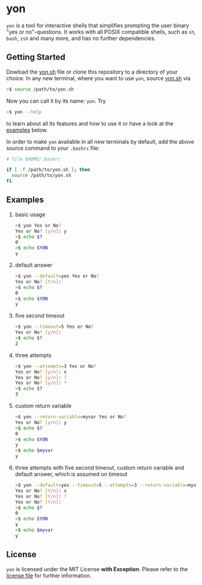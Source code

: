 # yon

`yon` is a tool for interactive shells that simplifies prompting the user binary "yes or no"-questions.
It works with all POSIX compatible shells, such as `sh`, `bash`, `zsh` and many more, and has no further dependencies.

## Getting Started

Dowload the [yon.sh](./yon.sh) file or clone this repository to a directory of your choice.
In any new terminal, where you want to use `yon`, source [yon.sh](./yon.sh) via
```sh
>$ source /path/to/yon.sh
```
Now you can call it by its name: `yon`.
Try
```sh
>$ yon --help
```
to learn about all its features and how to use it or have a look at the [examples](#examples) below.

In order to make `yon` available in all new terminals by default, add the above source command to your `.bashrc` file:
```sh
# file $HOME/.bashrc

if [ -f /path/to/yon.sh ]; then
  source /path/to/yon.sh
fi
```

## Examples

1. basic usage
   ```sh
   >$ yon Yes or No?
   Yes or No? [y/n]: y
   >$ echo $?
   0
   >$ echo $YON
   y
   ```
2. default answer
   ```sh
   >$ yon --default=yes Yes or No?
   Yes or No? [Y/n]:
   >$ echo $?
   0
   >$ echo $YON
   y
   ```
3. five second timeout
   ```sh
   >$ yon --timeout=5 Yes or No?
   Yes or No? [y/n]:
   >$ echo $?
   2
   ```
4. three attempts
   ```sh
   >$ yon --attempts=3 Yes or No?
   Yes or No? [y/n]: x
   Yes or No? [y/n]: ?
   Yes or No? [y/n]: *
   >$ echo $?
   3
   ```
5. custom return variable
   ```sh
   >$ yon --return-variable=myvar Yes or No?
   Yes or No? [y/n]: y
   >$ echo $?
   0
   >$ echo $YON
   y
   >$ echo $myvar
   y
   ```
6. three attempts with five second timeout, custom return variable and default answer, which is assumed on timeout
   ```sh
   >$ yon --default=yes --timeout=5 --attempts=3 --return-variable=myvar --default-on-timeout -- Yes or No?
   Yes or No? [Y/n]: x
   Yes or No? [Y/n]: ?
   Yes or No? [Y/n]:
   >$ echo $?
   0
   >$ echo $YON
   y
   >$ echo $myvar
   y
   ```

## License

`yon` is licensed under the MIT License __with Exception__.
Please refer to the [license file](./LICENSE) for further information.
